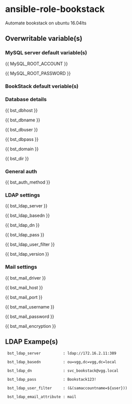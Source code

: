 # ansible-role-bookstack
Automate bookstack on ubuntu 16.04lts

## Overwritable variable(s)

### MySQL server default variable(s)
{{ MySQL_ROOT_ACCOUNT }}

{{ MySQL_ROOT_PASSWORD }}

### BookStack default veriable(s)

### Database details

{{ bst_dbhost }}

{{ bst_dbname }}

{{ bst_dbuser }}

{{ bst_dbpass }}

{{ bst_domain }}

{{ bst_dir }}

### General auth

{{ bst_auth_method }}

### LDAP settings
  
{{ bst_ldap_server }}
  
{{ bst_ldap_basedn }}
  
{{ bst_ldap_dn }}
  
{{ bst_ldap_pass }}
  
{{ bst_ldap_user_filter }}
  
{{ bst_ldap_version }}
  
### Mail settings
{{ bst_mail_driver }}

{{ bst_mail_host }}

{{ bst_mail_port }}

{{ bst_mail_username }}

{{ bst_mail_password }}

{{ bst_mail_encryption }}

## LDAP Exampe(s)
     bst_ldap_server          : ldap://172.16.2.11:389
     
     bst_ldap_basedn          : ou=vgg,dc=vgg,dc=local
     
     bst_ldap_dn              : svc_bookstack@vgg.local
     
     bst_ldap_pass            : Bookstack123!
     
     bst_ldap_user_filter     : (&(samaccountname=${user}))
     
     bst_ldap_email_attribute : mail

